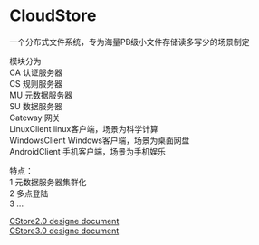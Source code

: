 CloudStore
==========

一个分布式文件系统，专为海量PB级小文件存储读多写少的场景制定


模块分为<br/>
CA 认证服务器<br/>
CS 规则服务器<br/>
MU 元数据服务器<br/>
SU 数据服务器<br/>
Gateway 网关<br/>
LinuxClient linux客户端，场景为科学计算<br/>
WindowsClient Windows客户端，场景为桌面网盘<br/>
AndroidClient 手机客户端，场景为手机娱乐<br/>


特点：<br/>
1 元数据服务器集群化<br/>
2 多点登陆<br/>
3 
...


<a href = 'http://xtlx2000.github.io/doc/cstore/cstore2/CStore2.0%E6%A6%82%E8%A6%81%E8%AE%BE%E8%AE%A1.htm'>CStore2.0 designe document</a><br/>
<a href = 'http://www.lvpengcheng.com/documents/cstore.htm'>CStore3.0 designe document</a><br/>
